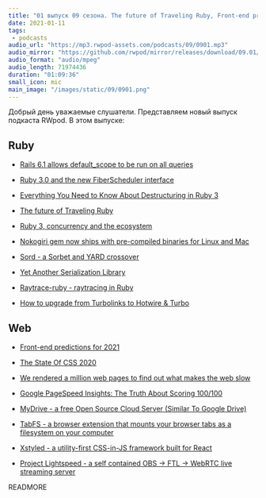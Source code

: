 ```yaml
---
title: "01 выпуск 09 сезона. The future of Traveling Ruby, Front-end predictions for 2021, The State Of CSS 2020 и прочее"
date: 2021-01-11
tags:
 - podcasts
audio_url: "https://mp3.rwpod-assets.com/podcasts/09/0901.mp3"
audio_mirror: "https://github.com/rwpod/mirror/releases/download/09.01/0901.mp3"
audio_format: "audio/mpeg"
audio_length: 71974436
duration: "01:09:36"
small_icon: mic
main_image: "/images/static/09/0901.png"
---
```


Добрый день уважаемые слушатели. Представляем новый выпуск подкаста RWpod. В этом выпуске:

## Ruby

 - [Rails 6.1 allows default_scope to be run on all queries](https://bigbinary.com/blog/rails-6-1-allows-default_scope-to-be-run-on-all-queries)
 - [Ruby 3.0 and the new FiberScheduler interface](http://www.wjwh.eu/posts/2020-12-28-ruby-fiber-scheduler-c-extension.html)
 - [Everything You Need to Know About Destructuring in Ruby 3](https://www.ruby3.dev/ruby-3-fundamentals/2021/01/06/everything-you-need-to-know-about-destructuring-in-ruby-3/)
 - [The future of Traveling Ruby](https://www.joyfulbikeshedding.com/blog/2021-01-06-the-future-of-traveling-ruby.html)
 - [Ruby 3, concurrency and the ecosystem](https://kirshatrov.com/2021/01/06/ruby-concurrency-and-ecosystem/)


 - [Nokogiri gem now ships with pre-compiled binaries for Linux and Mac](https://github.com/sparklemotion/nokogiri/releases/tag/v1.11.0)
 - [Sord - a Sorbet and YARD crossover](https://github.com/AaronC81/sord)
 - [Yet Another Serialization Library](https://andymaleh.blogspot.com/2020/12/yet-another-serialization-library.html)
 - [Raytrace-ruby - raytracing in Ruby](https://github.com/pawptart/raytrace-ruby)
 - [How to upgrade from Turbolinks to Hotwire & Turbo](https://gorails.com/episodes/upgrade-from-turbolinks-to-hotwire-and-turbo)

## Web

 - [Front-end predictions for 2021](https://www.browserlondon.com/blog/2021/01/04/front-end-predictions-2021/)
 - [The State Of CSS 2020](https://2020.stateofcss.com/en-US/report/)
 - [We rendered a million web pages to find out what makes the web slow](https://catchjs.com/Blog/PerformanceInTheWild)
 - [Google PageSpeed Insights: The Truth About Scoring 100/100](https://kinsta.com/blog/google-pagespeed-insights/)


 - [MyDrive - a free Open Source Cloud Server (Similar To Google Drive)](https://mydrive-storage.com/)
 - [TabFS - a browser extension that mounts your browser tabs as a filesystem on your computer](https://omar.website/tabfs/)
 - [Xstyled - a utility-first CSS-in-JS framework built for React](https://xstyled.dev/)
 - [Project Lightspeed - a self contained OBS -> FTL -> WebRTC live streaming server](https://github.com/GRVYDEV/Project-Lightspeed)


READMORE

